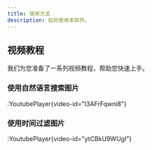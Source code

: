 ```yaml
---
title: 使用方法
description: 如何使用本软件。
---
```


## 视频教程

我们为您准备了一系列视频教程，帮助您快速上手。

### 使用自然语言搜索图片

:YoutubePlayer{video-id="I3AFrFqwni8"}

### 使用时间过滤图片

:YoutubePlayer{video-id="ytCBkU9WUgI"}
